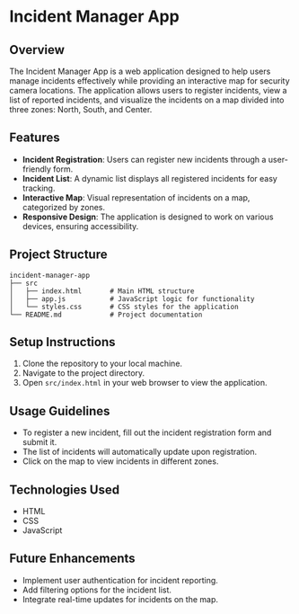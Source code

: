 # Incident Manager App

## Overview
The Incident Manager App is a web application designed to help users manage incidents effectively while providing an interactive map for security camera locations. The application allows users to register incidents, view a list of reported incidents, and visualize the incidents on a map divided into three zones: North, South, and Center.

## Features
- **Incident Registration**: Users can register new incidents through a user-friendly form.
- **Incident List**: A dynamic list displays all registered incidents for easy tracking.
- **Interactive Map**: Visual representation of incidents on a map, categorized by zones.
- **Responsive Design**: The application is designed to work on various devices, ensuring accessibility.

## Project Structure
```
incident-manager-app
├── src
│   ├── index.html       # Main HTML structure
│   ├── app.js           # JavaScript logic for functionality
│   └── styles.css       # CSS styles for the application
└── README.md            # Project documentation
```

## Setup Instructions
1. Clone the repository to your local machine.
2. Navigate to the project directory.
3. Open `src/index.html` in your web browser to view the application.

## Usage Guidelines
- To register a new incident, fill out the incident registration form and submit it.
- The list of incidents will automatically update upon registration.
- Click on the map to view incidents in different zones.

## Technologies Used
- HTML
- CSS
- JavaScript

## Future Enhancements
- Implement user authentication for incident reporting.
- Add filtering options for the incident list.
- Integrate real-time updates for incidents on the map.
